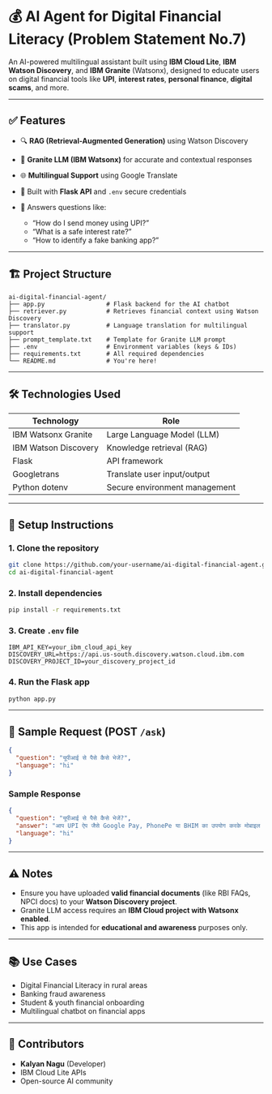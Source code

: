 # 💰 AI Agent for Digital Financial Literacy (Problem Statement No.7)

An AI-powered multilingual assistant built using **IBM Cloud Lite**, **IBM Watson Discovery**, and **IBM Granite** (Watsonx), designed to educate users on digital financial tools like **UPI**, **interest rates**, **personal finance**, **digital scams**, and more.

---

## ✅ Features

* 🔍 **RAG (Retrieval-Augmented Generation)** using Watson Discovery
* 💬 **Granite LLM (IBM Watsonx)** for accurate and contextual responses
* 🌐 **Multilingual Support** using Google Translate
* 🔐 Built with **Flask API** and `.env` secure credentials
* 🔄 Answers questions like:

  * “How do I send money using UPI?”
  * “What is a safe interest rate?”
  * “How to identify a fake banking app?”

---

## 🏗️ Project Structure

```
ai-digital-financial-agent/
├── app.py                 # Flask backend for the AI chatbot
├── retriever.py           # Retrieves financial context using Watson Discovery
├── translator.py          # Language translation for multilingual support
├── prompt_template.txt    # Template for Granite LLM prompt
├── .env                   # Environment variables (keys & IDs)
├── requirements.txt       # All required dependencies
└── README.md              # You're here!
```

---

## 🛠️ Technologies Used

| Technology           | Role                          |
| -------------------- | ----------------------------- |
| IBM Watsonx Granite  | Large Language Model (LLM)    |
| IBM Watson Discovery | Knowledge retrieval (RAG)     |
| Flask                | API framework                 |
| Googletrans          | Translate user input/output   |
| Python dotenv        | Secure environment management |

---

## 🔑 Setup Instructions

### 1. Clone the repository

```bash
git clone https://github.com/your-username/ai-digital-financial-agent.git
cd ai-digital-financial-agent
```

### 2. Install dependencies

```bash
pip install -r requirements.txt
```

### 3. Create `.env` file

```env
IBM_API_KEY=your_ibm_cloud_api_key
DISCOVERY_URL=https://api.us-south.discovery.watson.cloud.ibm.com
DISCOVERY_PROJECT_ID=your_discovery_project_id
```

### 4. Run the Flask app

```bash
python app.py
```

---

## 🔄 Sample Request (POST `/ask`)

```json
{
  "question": "यूपीआई से पैसे कैसे भेजें?",
  "language": "hi"
}
```

### Sample Response

```json
{
  "question": "यूपीआई से पैसे कैसे भेजें?",
  "answer": "आप UPI ऐप जैसे Google Pay, PhonePe या BHIM का उपयोग करके मोबाइल नंबर या UPI ID के माध्यम से पैसे भेज सकते हैं।",
  "language": "hi"
}
```

---

## ⚠️ Notes

* Ensure you have uploaded **valid financial documents** (like RBI FAQs, NPCI docs) to your **Watson Discovery project**.
* Granite LLM access requires an **IBM Cloud project with Watsonx enabled**.
* This app is intended for **educational and awareness** purposes only.

---

## 📚 Use Cases

* Digital Financial Literacy in rural areas
* Banking fraud awareness
* Student & youth financial onboarding
* Multilingual chatbot on financial apps

---

## 👥 Contributors

* **Kalyan Nagu** (Developer)
* IBM Cloud Lite APIs
* Open-source AI community

